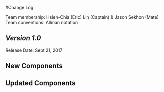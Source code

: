 #Change Log

Team membership:  Hsien-Chia (Eric) Lin (Captain) & Jason Sekhon (Mate)  
Team conventions: Allman notation 

## *Version 1.0*

Release Date: Sept 21, 2017

## New Components

    
## Updated Components




